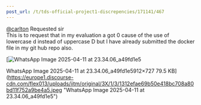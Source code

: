 ```yaml
---
post_url: /t/tds-official-project1-discrepencies/171141/467
---
```

[@carlton](/u/carlton) Requested sir  
This is to request that in my evaluation a got 0 cause of the use of lowercase d instead of uppercase D but I have already submitted the docker file in my git hub repo also.  

[![WhatsApp Image 2025-04-11 at 23.34.06_a49fd1e5](https://europe1.discourse-cdn.com/flex013/uploads/iitm/optimized/3X/1/3/1312efae69b50e418bc708a80bd11f752a9be4a5_2_627x500.jpeg)

WhatsApp Image 2025-04-11 at 23.34.06\_a49fd1e5912×727 79.5 KB](https://europe1.discourse-cdn.com/flex013/uploads/iitm/original/3X/1/3/1312efae69b50e418bc708a80bd11f752a9be4a5.jpeg "WhatsApp Image 2025-04-11 at 23.34.06_a49fd1e5")